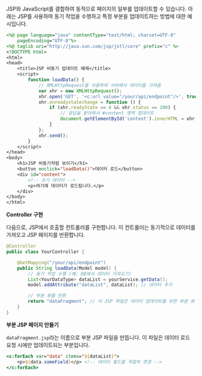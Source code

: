 
JSP와 JavaScript를 결합하여 동적으로 페이지의 일부를 업데이트할 수 있습니다. 아래는 JSP를 사용하여 동기 작업을 수행하고 특정 부분을 업데이트하는 방법에 대한 예시입니다.



```jsp
<%@ page language="java" contentType="text/html; charset=UTF-8"
    pageEncoding="UTF-8"%>
<%@ taglib uri="http://java.sun.com/jsp/jstl/core" prefix="c" %>
<!DOCTYPE html>
<html>
<head>
    <title>JSP 비동기 업데이트 예제</title>
    <script>
        function loadData() {
            // XMLHttpRequest를 사용하여 서버에서 데이터를 가져옴
            var xhr = new XMLHttpRequest();
            xhr.open('GET', '<c:url value="/your/api/endpoint"/>', true);
            xhr.onreadystatechange = function () {
                if (xhr.readyState == 4 && xhr.status == 200) {
                    // 응답을 받아와서 #content 영역 업데이트
                    document.getElementById('content').innerHTML = xhr.responseText;
                }
            };
            xhr.send();
        }
    </script>
</head>
<body>
    <h1>JSP 비동기처럼 보이기</h1>
    <button onclick="loadData()">데이터 로드</button>
    <div id="content">
        <!-- 초기 데이터 -->
        <p>여기에 데이터가 로드됩니다.</p>
    </div>
</body>
</html>

```


**Controller 구현**

다음으로, JSP에서 호출할 컨트롤러를 구현합니다. 이 컨트롤러는 동기적으로 데이터를 가져오고 JSP 페이지를 반환합니다.


```java
@Controller
public class YourController {

    @GetMapping("/your/api/endpoint")
    public String loadData(Model model) {
        // 동기 작업 수행 (예: DB에서 데이터 가져오기)
        List<YourDataType> dataList = yourService.getData();
        model.addAttribute("dataList", dataList); // 데이터 추가

        // 부분 뷰를 반환
        return "dataFragment"; // 이 JSP 파일은 데이터 업데이트를 위한 부분 뷰
    }
}

```


**부분 JSP 페이지 만들기**

`dataFragment.jsp`라는 이름으로 부분 JSP 파일을 만듭니다. 이 파일은 데이터 로드 요청 시에만 업데이트되는 부분입니다.


```jsp
<c:forEach var="data" items="${dataList}">
    <p>${data.someField}</p> <!-- 데이터 필드를 적절히 변경 -->
</c:forEach>

```